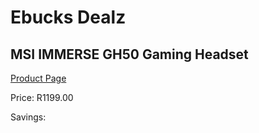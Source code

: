 
# Ebucks Dealz
## MSI IMMERSE GH50 Gaming Headset
[Product Page](https://www.ebucks.com/web/shop/productSelected.do?prodId=1222159319&catId=1193873409)

Price: R1199.00

Savings: 


	